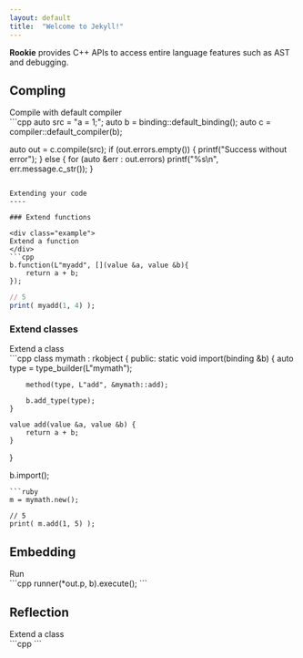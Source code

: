 ```yaml
---
layout: default
title:  "Welcome to Jekyll!"
---
```


__Rookie__ provides C++ APIs to access entire language features such as AST and debugging.

Compling
----

<div class="example">
Compile with default compiler
</div>
```cpp
auto src = "a = 1;";
auto b = binding::default_binding();
auto c = compiler::default_compiler(b);

auto out = c.compile(src);
if (out.errors.empty()) {
    printf("Success without error");
}
else {
    for (auto &err : out.errors)
        printf("%s\n", err.message.c_str());
}
```

Extending your code
----

### Extend functions

<div class="example">
Extend a function
</div>
```cpp
b.function(L"myadd", [](value &a, value &b){
    return a + b;
});
```
```ruby
// 5
print( myadd(1, 4) );
```

### Extend classes

<div class="example">
Extend a class
</div>
```cpp
class mymath : rkobject<mymath> {
public:
    static void import(binding &b) {
        auto type = type_builder(L"mymath");

        method(type, L"add", &mymath::add);

        b.add_type(type);
    }

    value add(value &a, value &b) {
        return a + b;
    }
}

b.import<mymath>();
```
```ruby
m = mymath.new();

// 5
print( m.add(1, 5) );
```


Embedding
----

<div class="example">
Run
</div>
```cpp
runner(*out.p, b).execute();
```

Reflection
----

<div class="example">
Extend a class
</div>
```cpp
```
